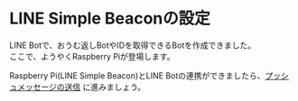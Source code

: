 # LINE Simple Beaconの設定

LINE Botで、おうむ返しBotやIDを取得できるBotを作成できました。  
ここで、ようやくRaspberry Piが登場します。

Raspberry Pi(LINE Simple Beacon)とLINE Botの連携ができましたら、[プッシュメッセージの送信](pushmessage.md) に進みましょう。